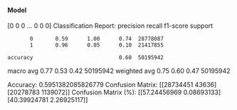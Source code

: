 #### Model
[0 0 0 ... 0 0 0]
Classification Report:
              precision    recall  f1-score   support

           0       0.59      1.00      0.74  28778087
           1       0.96      0.05      0.10  21417855

    accuracy                           0.60  50195942
   macro avg       0.77      0.53      0.42  50195942
weighted avg       0.75      0.60      0.47  50195942

Accuracy: 0.5951382085826779
Confusion Matrix:
[[28734451    43636]
 [20278783  1139072]]
Confusion Matrix (%):
[[57.24456969  0.08693133]
 [40.39924781  2.26925117]]
